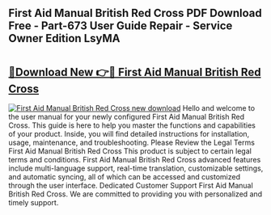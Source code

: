 ## First Aid Manual British Red Cross PDF Download Free - Part-673 User Guide Repair - Service Owner Edition LsyMA

# <h2><a href="http://cf10453.oget.top/?id=First+Aid+Manual+British+Red+Cross">🔗Download New 👉🔴 First Aid Manual British Red Cross</a></h2>

[![First Aid Manual British Red Cross new download](https://i.imgur.com/5g1atiW.png)](http://cf10453.oget.top/?id=First+Aid+Manual+British+Red+Cross)
Hello and welcome to the user manual for your newly configured First Aid Manual British Red Cross. This guide is here to help you master the functions and capabilities of your product. Inside, you will find detailed instructions for installation, usage, maintenance, and troubleshooting. Please Review the Legal Terms First Aid Manual British Red Cross This product is subject to certain legal terms and conditions. First Aid Manual British Red Cross advanced features include multi-language support, real-time translation, customizable settings, and automatic syncing, all of which can be accessed and customized through the user interface. Dedicated Customer Support First Aid Manual British Red Cross. We are committed to providing you with personalized and timely support.
